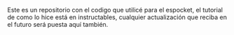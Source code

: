 Este es un repositorio con el codigo que utilicé para el espocket, el tutorial de como lo hice está en instructables, cualquier actualización que reciba en el futuro será puesta aquí también.

